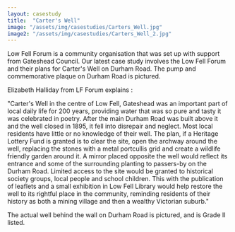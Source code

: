 ```yaml
---
layout: casestudy
title:  "Carter's Well"
image: "/assets/img/casestudies/Carters_Well.jpg"
image2: "/assets/img/casestudies/Carters_Well_2.jpg"
---
```


Low Fell Forum is a community organisation that was set up with support from Gateshead Council. Our latest case study involves the Low Fell Forum and their plans for Carter's Well on Durham Road. The pump and commemorative plaque on Durham Road is pictured.

Elizabeth Halliday from LF Forum explains :

"Carter's Well in the centre of Low Fell, Gateshead was an important part of local daily life for 200 years, providing water that was so pure and tasty it was celebrated in poetry.
After the main Durham Road was built above it and the well closed in 1895, it fell into disrepair and neglect. Most local residents have little or no knowledge of their well.
The plan, if a Heritage Lottery Fund is granted is to clear the site, open the archway around the well, replacing the stones with a metal portcullis grid and create a wildlife friendly garden around it. A mirror placed opposite the well would reflect its entrance and some of the surrounding planting to passers-by on the Durham Road. Limited access to the site would be granted to historical society groups, local people and school children.
This with the publication of leaflets and a small exhibition in Low Fell Library would help restore the well to its rightful place in the community, reminding residents of their history as both a mining village and then a wealthy Victorian suburb."

The actual well behind the wall on Durham Road is pictured, and is Grade II listed.